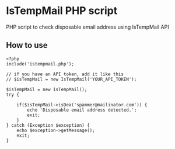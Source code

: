 # IsTempMail PHP script
PHP script to check disposable email address using IsTempMail API

## How to use
    <?php
    include('istempmail.php');
    
    // if you have an API token, add it like this
    // $isTempMail = new IsTempMail('YOUR_API_TOKEN');
    
    $isTempMail = new IsTempMail();
    try {
    
        if($isTempMail->isDea('spammer@mailinator.com')) {
            echo 'Disposable email address detected.';
            exit;
        }
    } catch (Exception $exception) {
        echo $exception->getMessage();
        exit;
    }
